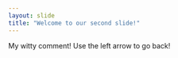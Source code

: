 ```yaml
---
layout: slide
title: "Welcome to our second slide!"
---
```

My witty comment!
Use the left arrow to go back!
